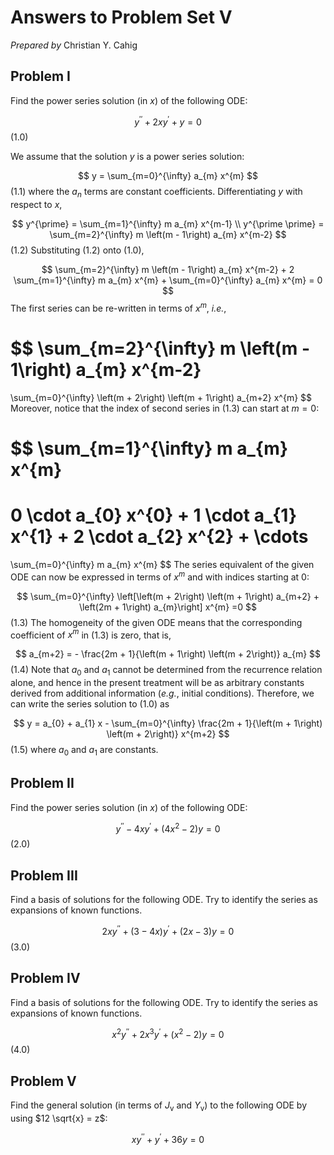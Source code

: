 # Answers to Problem Set V

*Prepared by*
Christian Y. Cahig

## Problem I

Find the power series solution (in $x$) of the following ODE:

$$
y^{\prime \prime} + 2 x y^{\prime} + y = 0
$$ (1.0)

We assume that the solution $y$ is a power series solution:

$$
y = \sum_{m=0}^{\infty} a_{m} x^{m}
$$ (1.1)
where the $a_{n}$ terms are constant coefficients.
Differentiating $y$ with respect to $x$,

$$
y^{\prime} = \sum_{m=1}^{\infty} m a_{m} x^{m-1}
\\
y^{\prime \prime} = \sum_{m=2}^{\infty} m \left(m - 1\right) a_{m} x^{m-2}
$$ (1.2)
Substituting (1.2) onto (1.0),

$$
\sum_{m=2}^{\infty} m \left(m - 1\right) a_{m} x^{m-2}
+
2 \sum_{m=1}^{\infty} m a_{m} x^{m}
+
\sum_{m=0}^{\infty} a_{m} x^{m}
= 0
$$
The first series can be re-written
in terms of $x^{m}$, *i.e.*,

$$
\sum_{m=2}^{\infty} m \left(m - 1\right) a_{m} x^{m-2}
=
\sum_{m=0}^{\infty} \left(m + 2\right) \left(m + 1\right) a_{m+2} x^{m}
$$
Moreover, notice that the index of second series in (1.3) can start at $m = 0$:

$$
\sum_{m=1}^{\infty} m a_{m} x^{m}
=
0 \cdot a_{0} x^{0} + 1 \cdot a_{1} x^{1} + 2 \cdot a_{2} x^{2} + \cdots
=
\sum_{m=0}^{\infty} m a_{m} x^{m}
$$
The series equivalent of the given ODE can now be expressed
in terms of $x^{m}$ and with indices starting at 0:

$$
\sum_{m=0}^{\infty}
\left[\left(m + 2\right) \left(m + 1\right) a_{m+2} + \left(2m + 1\right) a_{m}\right]
x^{m} =0
$$ (1.3)
The homogeneity of the given ODE means that the corresponding coefficient
of $x^{m}$ in (1.3) is zero, that is,

$$
a_{m+2} = -
\frac{2m + 1}{\left(m + 1\right) \left(m + 2\right)}
a_{m}
$$ (1.4)
Note that $a_{0}$ and $a_{1}$ cannot be determined from the recurrence relation alone,
and hence in the present treatment will be as arbitrary constants
derived from additional information (*e.g.*, initial conditions).
Therefore, we can write the series solution to (1.0) as

$$
y = a_{0} + a_{1} x -
\sum_{m=0}^{\infty} \frac{2m + 1}{\left(m + 1\right) \left(m + 2\right)} x^{m+2}
$$ (1.5)
where $a_{0}$ and $a_{1}$ are constants.

## Problem II

Find the power series solution (in $x$) of the following ODE:

$$
y^{\prime \prime} - 4 x y^{\prime} + \left(4 x^{2} - 2\right) y = 0
$$ (2.0)

## Problem III

Find a basis of solutions for the following ODE.
Try to identify the series as expansions of known functions.

$$
2 x y^{\prime \prime} + \left(3 - 4x\right) y^{\prime} + \left(2x - 3\right) y = 0
$$ (3.0)

## Problem IV

Find a basis of solutions for the following ODE.
Try to identify the series as expansions of known functions.

$$
x^{2} y^{\prime \prime} + 2 x^{3} y^{\prime} + \left(x^{2} - 2\right) y = 0
$$ (4.0)

## Problem V

Find the general solution
(in terms of $J_{\textsf{v}}$ and $Y_{\textsf{v}}$)
to the following ODE
by using $12 \sqrt{x} = z$:

$$
x y^{\prime \prime} + y^{\prime} + 36y = 0
$$
